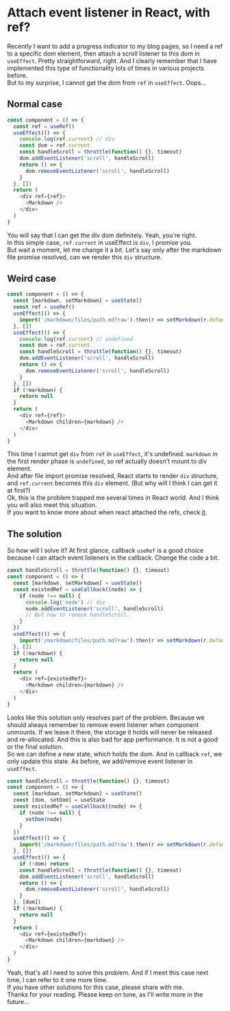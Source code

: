 # Attach event listener in React, with ref?

Recently I want to add a progress indicator to my blog pages, so I need a ref to a specific dom element, then attach a scroll listener to this dom in `useEffect`. Pretty straightforward, right. And I clearly remember that I have implemented this type of functionality lots of times in various projects before.  
But to my surprise, I cannot get the dom from `ref` in `useEffect`. Oops...

## Normal case

```javascript
const component = () => {
  const ref = useRef()
  useEffect(() => {
    console.log(ref.current) // div
    const dom = ref.current
    const handleScroll = throttle(function() {}, timeout)
    dom.addEventListener('scroll', handleScroll)
    return () => {
      dom.removeEventListener('scroll', handleScroll)
    }
  }, [])
  return (
    <div ref={ref}>
      <Markdown />
    </div>
  )
}
```

You will say that I can get the div dom definitely. Yeah, you're right.  
In this simple case, `ref.current` in useEffect is `div`, I promise you.  
But wait a moment, let me change it a bit.
Let's say only after the markdown file promise resolved, can we render this `div` structure.

## Weird case

```javascript
const component = () => {
  const [markdown, setMarkdown] = useState()
  const ref = useRef()
  useEffect(() => {
    import('/markdown/files/path.md?raw').then(r => setMarkdown(r.default))
  }, [])
  useEffect(() => {
    console.log(ref.current) // undefined
    const dom = ref.current
    const handleScroll = throttle(function() {}, timeout)
    dom.addEventListener('scroll', handleScroll)
    return () => {
      dom.removeEventListener('scroll', handleScroll)
    }
  }, [])
  if (!markdown) {
    return null
  }
  return (
    <div ref={ref}>
      <Markdown children={markdown} />
    </div>
  )
}
```

This time I cannot get `div` from `ref` in `useEffect`, it's undefined. `markdown` in the first render phase is `undefined`, so ref actually doesn't mount to div element.  
And after file import promise resolved, React starts to render `div` structure, and `ref.current` becomes this `div` element. (But why will I think I can get it at first?)  
Ok, this is the problem trapped me several times in React world. And I think you will also meet this situation.  
If you want to know more about when react attached the refs, check [it](https://react.dev/learn/manipulating-the-dom-with-refs#when-react-attaches-the-refs).  

## The solution

So how will I solve it?
At first glance, callback `useRef` is a good choice because I can attach event listeners in the callback. Change the code a bit.

```javascript
const handleScroll = throttle(function() {}, timeout)
const component = () => {
  const [markdown, setMarkdown] = useState()
  const existedRef = useCallback((node) => {
    if (node !== null) {
      console.log('node') // div
      node.addEventListener('scroll', handleScroll)
      // But how to remove handleScroll.
    }
  })
  useEffect(() => {
    import('/markdown/files/path.md?raw').then(r => setMarkdown(r.default))
  }, [])
  if (!markdown) {
    return null
  }
  return (
    <div ref={existedRef}>
      <Markdown children={markdown} />
    </div>
  )
}
```
Looks like this solution only resolves part of the problem. Because we should always remember to remove event listener when component unmounts. If we leave it there, the storage it holds will never be released and re-allocated. And this is also bad for app performance. It is not a good or the final solution.  
So we can define a new state, which holds the dom. And in callback `ref`, we only update this state. As before, we add/remove event listener in `useEffect`.

```javascript
const handleScroll = throttle(function() {}, timeout)
const component = () => {
  const [markdown, setMarkdown] = useState()
  const [dom, setDom] = useState
  const existedRef = useCallback((node) => {
    if (node !== null) {
      setDom(node)
    }
  })
  useEffect(() => {
    import('/markdown/files/path.md?raw').then(r => setMarkdown(r.default))
  }, [])
  useEffect(() => {
    if (!dom) return
    const handleScroll = throttle(function() {}, timeout)
    dom.addEventListener('scroll', handleScroll)
    return () => {
      dom.removeEventListener('scroll', handleScroll)
    }
  }, [dom])
  if (!markdown) {
    return null
  }
  return (
    <div ref={existedRef}>
      <Markdown children={markdown} />
    </div>
  )
}
```

Yeah, that's all I need to solve this problem. And if I meet this case next time, I can refer to it one more time.  
If you have other solutions for this case, please share with me.  
Thanks for your reading. Please keep on tune, as I'll write more in the future...
